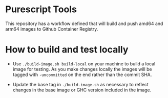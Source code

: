 # Purescript Tools

This repository has a workflow defined that will build and push amd64 and arm64
images to Github Container Registry.

# How to build and test locally

* Use `./build-image.sh build-local` on your machine to build a local image
  for testing. As you make changes locally the images will be tagged with
  `-uncommitted` on the end rather than the commit SHA.

* Update the base tag in `./build-image.sh` as necessary to reflect changes
  in the base image or GHC version included in the image.
